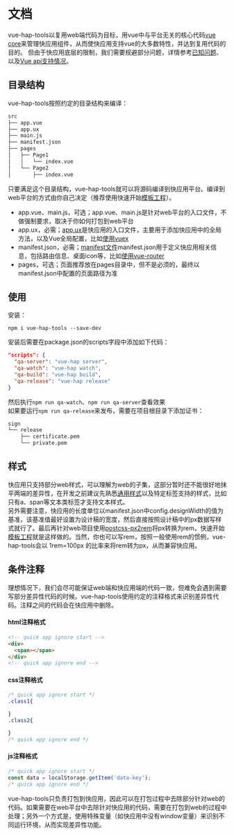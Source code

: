 # 文档
vue-hap-tools以复用web端代码为目标，用vue中与平台无关的核心代码[vue core](https://www.npmjs.com/package/@whale-you/vue-core)来管理快应用组件，从而使快应用支持vue的大多数特性，并达到复用代码的目的。
但由于快应用底层的限制，我们需要规避部分问题，详情参考[已知问题](https://github.com/Youjingyu/vue-hap-tools/blob/master/docs/knownIssues.md)、以及[Vue api支持情况](https://github.com/Youjingyu/vue-hap-tools/blob/master/docs/support-api.md)。
## 目录结构
vue-hap-tools按照约定的目录结构来编译：
```bash
src
├── app.vue
├── app.ux
├── main.js
├── manifest.json
├── pages
│   ├── Page1
│   │   └── index.vue
│   └── Page2
│       ├── index.vue
```
只要满足这个目录结构，vue-hap-tools就可以将源码编译到快应用平台。编译到web平台的方式由你自己决定（推荐使用快速开始[模板工程](https://github.com/Youjingyu/vue-hap)）。  
- app.vue、main.js，可选；app.vue、main.js是针对web平台的入口文件，不做强制要求，取决于你如何打包到web平台
- app.ux，必需；[app.ux](https://doc.quickapp.cn/framework/source-file.html)是快应用的入口文件，主要用于添加快应用中的全局方法，以及Vue全局配置，比如[使用vuex](https://github.com/Youjingyu/vue-hap-tools/blob/master/docs/router-vuex.md#%E4%BD%BF%E7%94%A8vuex)
- manifest.json，必需；[manifest文件](https://doc.quickapp.cn/framework/manifest.html)manifest.json用于定义快应用相关信息，包括路由信息、桌面icon等，比如[使用vue-router](https://github.com/Youjingyu/vue-hap-tools/blob/master/docs/router-vuex.md#%E4%BD%BF%E7%94%A8vue-router)
- pages，可选；页面推荐放在pages目录中，但不是必须的，最终以manifest.json中配置的页面路径为准
## 使用
安装：
```
npm i vue-hap-tools --save-dev
```
安装后需要在package.json的scripts字段中添加如下代码：
```json
"scripts": {
  "qa-server": "vue-hap server",
  "qa-watch": "vue-hap watch",
  "qa-build": "vue-hap build",
  "qa-release": "vue-hap release"
}
```
然后执行```npm run qa-watch```、```npm run qa-server```查看效果  
如果要运行```npm run qa-release```来发布，需要在项目根目录下添加证书：
```bash
sign
└── release
    ├── certificate.pem
    └── private.pem
```
## 样式
快应用只支持部分web样式，可以理解为web的子集，这部分暂时还不能很好地抹平两端的差异性，在开发之前建议先熟悉[通用样式](https://doc.quickapp.cn/widgets/common-styles.html)以及特定标签支持的样式，比如只有a、span等文本类标签才支持文本样式。  
另外需要注意，快应用的长度单位以manifest.json中config.designWidth的值为基准，该基准值最好设置为设计稿的宽度，然后直接按照设计稿中的px数据写样式就行了。最后再针对web项目使用[postcss-px2rem](https://www.npmjs.com/package/postcss-px2rem)将px转换为rem，快速开始[模板工程](https://github.com/Youjingyu/vue-hap)就是这样做的。当然，你也可以写rem，按照一般使用rem的惯例，vue-hap-tools会以 1rem=100px 的比率来将rem转为px，从而兼容快应用。
## 条件注释
理想情况下，我们会尽可能保证web端和快应用端的代码一致，但难免会遇到需要写部分差异性代码的时候。vue-hap-tools使用约定的注释格式来识别差异性代码。注释之间的代码会在快应用中删除。
#### html注释格式
```html
<!-- quick app ignore start -->
<div>
  <span></span>
</div>
<!-- quick app ignore end -->
```
#### css注释格式
```css
/* quick app ignore start */
.class1{

}
.class2{

}
/* quick app ignore end */
```
#### js注释格式
```js
/* quick app ignore start */
const data = localStorage.getItem('data-key');
/* quick app ignore end */
```
vue-hap-tools只负责打包到快应用，因此可以在打包过程中去除部分针对web的代码。如果需要在web平台中去除针对快应用的代码，需要在打包到web的过程中处理；另外一个方式是，使用特殊变量（如快应用中没有window变量）来识别不同运行环境，从而实现差异性功能。